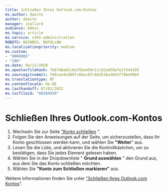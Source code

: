 ```yaml
---
title: Schließen Ihres Outlook.com-Kontos
ms.author: daeite
author: daeite
manager: joallard
audience: Admin
ms.topic: article
ms.service: o365-administration
ROBOTS: NOINDEX, NOFOLLOW
ms.localizationpriority: medium
ms.custom:
- "8000005"
- "206"
ms.date: 04/21/2020
ms.openlocfilehash: 7b8748a01c0a792e459c11c82ad59afe27544185
ms.sourcegitcommit: f46cee4a3897c6bac0fc8d353ba3642f76be9964
ms.translationtype: MT
ms.contentlocale: de-DE
ms.lasthandoff: 07/01/2022
ms.locfileid: "66584930"
---
```

# <a name="close-your-outlookcom-account"></a>Schließen Ihres Outlook.com-Kontos

1. Wechseln Sie zur Seite ["Konto schließen](https://go.microsoft.com/fwlink/p/?linkid=845493) ".
2. Folgen Sie den Anweisungen auf der Seite, um sicherzustellen, dass Ihr Konto geschlossen werden kann, und wählen Sie **"Weiter**" aus.
3. Lesen Sie die Liste, und aktivieren Sie die Kontrollkästchen, um zu bestätigen, dass Sie jedes Element gelesen haben.
4. Wählen Sie in der Dropdownliste " **Grund auswählen** " den Grund aus, aus dem Sie das Konto schließen möchten.
5. Wählen Sie **"Konto zum Schließen markieren"** aus.

Weitere Informationen finden Sie unter ["Schließen Ihres Outlook.com Kontos](https://support.microsoft.com/office/close-your-outlook-com-account-564b801e-2a47-4cb2-afa8-12ead3185038)".
  